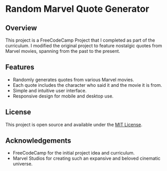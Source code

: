 # Random Marvel Quote Generator

## Overview

This project is a FreeCodeCamp Project that I completed as part of the curriculum. I modified the original project to feature nostalgic quotes from Marvel movies, spanning from the past to the present. 

## Features

- Randomly generates quotes from various Marvel movies.
- Each quote includes the character who said it and the movie it is from.
- Simple and intuitive user interface.
- Responsive design for mobile and desktop use.

## License

This project is open source and available under the [MIT License](LICENSE).

## Acknowledgements

- FreeCodeCamp for the initial project idea and curriculum.
- Marvel Studios for creating such an expansive and beloved cinematic universe.
